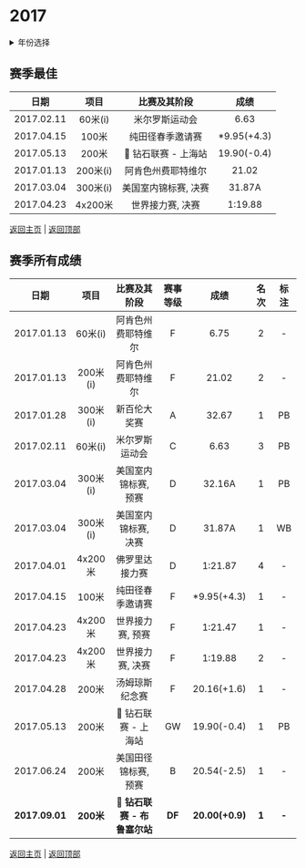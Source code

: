 # 2017

<details>
<summary>年份选择</summary>

- [2024](./2024.md)

- [2023](./2023.md)

- [2022](./2022.md)

- [2021](./2021.md)

- [2020](./2020.md)

- [2019](./2019.md)

- [2018](./2018.md)

- [2017](./2017.md)

- [2016](./2016.md)

- [2015](./2015.md)

- [2014](./2014.md)

- [2013](./2013.md)

- [2012](./2012.md)

</details>

## 赛季最佳

|    日期    |   项目   |                    比赛及其阶段                     |    成绩     |
| :--------: | :------: | :-------------------------------------------------: | :---------: |
| 2017.02.11 | 60米(i)  |                   米尔罗斯运动会                    |    6.63     |
| 2017.04.15 |  100米   |                  纯田径春季邀请赛                   | *9.95(+4.3) |
| 2017.05.13 |  200米   | :diamond_shape_with_a_dot_inside: 钻石联赛 - 上海站 | 19.90(-0.4) |
| 2017.01.13 | 200米(i) |                 阿肯色州费耶特维尔                  |    21.02    |
| 2017.03.04 | 300米(i) |                美国室内锦标赛, 决赛                 |   31.87A    |
| 2017.04.23 | 4x200米  |                  世界接力赛, 决赛                   |   1:19.88   |

[返回主页](../Profile.md) | [返回顶部](#2017)

## 赛季所有成绩

|      日期      |   项目    |                        比赛及其阶段                         | 赛事等级 |      成绩       | 名次  | 标注  |
| :------------: | :-------: | :---------------------------------------------------------: | :------: | :-------------: | :---: | :---: |
|   2017.01.13   |  60米(i)  |                     阿肯色州费耶特维尔                      |    F     |      6.75       |   2   |   -   |
|   2017.01.13   | 200米(i)  |                     阿肯色州费耶特维尔                      |    F     |      21.02      |   2   |   -   |
|   2017.01.28   | 300米(i)  |                        新百伦大奖赛                         |    A     |      32.67      |   1   |  PB   |
|   2017.02.11   |  60米(i)  |                       米尔罗斯运动会                        |    C     |      6.63       |   3   |  PB   |
|   2017.03.04   | 300米(i)  |                    美国室内锦标赛, 预赛                     |    D     |     32.16A      |   1   |  PB   |
|   2017.03.04   | 300米(i)  |                    美国室内锦标赛, 决赛                     |    D     |     31.87A      |   1   |  WB   |
|   2017.04.01   |  4x200米  |                       佛罗里达接力赛                        |    D     |     1:21.87     |   4   |   -   |
|   2017.04.15   |   100米   |                      纯田径春季邀请赛                       |    F     |   *9.95(+4.3)   |   1   |   -   |
|   2017.04.23   |  4x200米  |                      世界接力赛, 预赛                       |    F     |     1:21.47     |   1   |   -   |
|   2017.04.23   |  4x200米  |                      世界接力赛, 决赛                       |    F     |     1:19.88     |   2   |   -   |
|   2017.04.28   |   200米   |                       汤姆琼斯纪念赛                        |    F     |   20.16(+1.6)   |   1   |   -   |
|   2017.05.13   |   200米   |     :diamond_shape_with_a_dot_inside: 钻石联赛 - 上海站     |    GW    |   19.90(-0.4)   |   1   |  PB   |
|   2017.06.24   |   200米   |                    美国田径锦标赛, 预赛                     |    B     |   20.54(-2.5)   |   1   |   -   |
| **2017.09.01** | **200米** | **:diamond_shape_with_a_dot_inside: 钻石联赛 - 布鲁塞尔站** |  **DF**  | **20.00(+0.9)** | **1** | **-** |

[返回主页](../Profile.md) | [返回顶部](#2017)